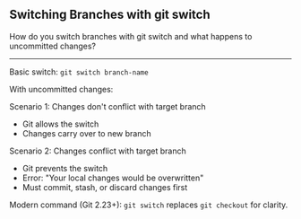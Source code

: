 ## Switching Branches with git switch

How do you switch branches with git switch and what happens to uncommitted changes?

---

Basic switch: `git switch branch-name`

With uncommitted changes:

Scenario 1: Changes don't conflict with target branch
- Git allows the switch
- Changes carry over to new branch

Scenario 2: Changes conflict with target branch
- Git prevents the switch
- Error: "Your local changes would be overwritten"
- Must commit, stash, or discard changes first

Modern command (Git 2.23+): `git switch` replaces `git checkout` for clarity.

